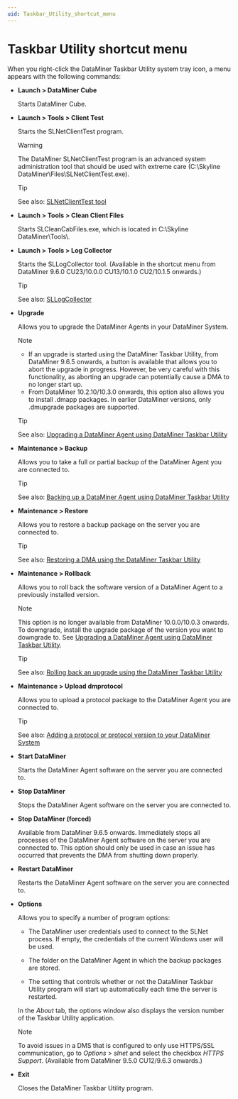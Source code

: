 ```yaml
---
uid: Taskbar_Utility_shortcut_menu
---
```


# Taskbar Utility shortcut menu

When you right-click the DataMiner Taskbar Utility system tray icon, a menu appears with the following commands:

- **Launch \> DataMiner Cube**

    Starts DataMiner Cube.

- **Launch \> Tools \> Client Test**

    Starts the SLNetClientTest program.

    > [!WARNING]
    > The DataMiner SLNetClientTest program is an advanced system administration tool that should be used with extreme care (C:\\Skyline DataMiner\\Files\\SLNetClientTest.exe).

    > [!TIP]
    > See also:
    > [SLNetClientTest tool](xref:SLNetClientTest_tool)

- **Launch \> Tools \> Clean Client Files**

    Starts SLCleanCabFiles.exe, which is located in C:\\Skyline DataMiner\\Tools\\.

- **Launch \> Tools \> Log Collector**

    Starts the SLLogCollector tool. (Available in the shortcut menu from DataMiner 9.6.0 CU23/10.0.0 CU13/10.1.0 CU2/10.1.5 onwards.)

    > [!TIP]
    > See also: [SLLogCollector](xref:SLLogCollector)

- **Upgrade**

    Allows you to upgrade the DataMiner Agents in your DataMiner System.

    > [!NOTE]
    >
    > - If an upgrade is started using the DataMiner Taskbar Utility, from DataMiner 9.6.5 onwards, a button is available that allows you to abort the upgrade in progress. However, be very careful with this functionality, as aborting an upgrade can potentially cause a DMA to no longer start up.
    > - From DataMiner 10.2.10/10.3.0 onwards, this option also allows you to install .dmapp packages. In earlier DataMiner versions, only .dmupgrade packages are supported.

    > [!TIP]
    > See also:
    > [Upgrading a DataMiner Agent using DataMiner Taskbar Utility](xref:Upgrading_a_DataMiner_Agent_using_DataMiner_Taskbar_Utility)

- **Maintenance \> Backup**

    Allows you to take a full or partial backup of the DataMiner Agent you are connected to.

    > [!TIP]
    > See also:
    > [Backing up a DataMiner Agent using DataMiner Taskbar Utility](xref:Backing_up_a_DataMiner_Agent_using_DataMiner_Taskbar_Utility)

- **Maintenance \> Restore**

    Allows you to restore a backup package on the server you are connected to.

    > [!TIP]
    > See also:
    > [Restoring a DMA using the DataMiner Taskbar Utility](xref:Restoring_a_DMA_using_the_DataMiner_Taskbar_Utility)

- **Maintenance \> Rollback**

    Allows you to roll back the software version of a DataMiner Agent to a previously installed version.

    > [!NOTE]
    > This option is no longer available from DataMiner 10.0.0/10.0.3 onwards. To downgrade, install the upgrade package of the version you want to downgrade to. See [Upgrading a DataMiner Agent using DataMiner Taskbar Utility](xref:Upgrading_a_DataMiner_Agent_using_DataMiner_Taskbar_Utility).

    > [!TIP]
    > See also:
    > [Rolling back an upgrade using the DataMiner Taskbar Utility](xref:Rolling_back_a_DataMiner_upgrade#rolling-back-an-upgrade-using-the-dataminer-taskbar-utility)

- **Maintenance \> Upload dmprotocol**

    Allows you to upload a protocol package to the DataMiner Agent you are connected to.

    > [!TIP]
    > See also:
    > [Adding a protocol or protocol version to your DataMiner System](xref:Adding_a_protocol_or_protocol_version_to_your_DataMiner_System)

- **Start DataMiner**

    Starts the DataMiner Agent software on the server you are connected to.

- **Stop DataMiner**

    Stops the DataMiner Agent software on the server you are connected to.

- **Stop DataMiner (forced)**

    Available from DataMiner 9.6.5 onwards. Immediately stops all processes of the DataMiner Agent software on the server you are connected to. This option should only be used in case an issue has occurred that prevents the DMA from shutting down properly.

- **Restart DataMiner**

    Restarts the DataMiner Agent software on the server you are connected to.

- **Options**

    Allows you to specify a number of program options:

    - The DataMiner user credentials used to connect to the SLNet process. If empty, the credentials of the current Windows user will be used.

    - The folder on the DataMiner Agent in which the backup packages are stored.

    - The setting that controls whether or not the DataMiner Taskbar Utility program will start up automatically each time the server is restarted.

    In the *About* tab, the options window also displays the version number of the Taskbar Utility application.

    > [!NOTE]
    > To avoid issues in a DMS that is configured to only use HTTPS/SSL communication, go to *Options* > *slnet* and select the checkbox *HTTPS Support*. (Available from DataMiner 9.5.0 CU12/9.6.3 onwards.)

- **Exit**

    Closes the DataMiner Taskbar Utility program.
